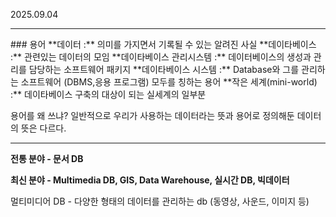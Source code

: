 2025.09.04
<hr>
### 용어
**데이터 :** 의미를 가지면서 기록될 수 있는 알려진 사실
**데이타베이스 :** 관련있는 데이터의 모임
**데이타베이스 관리시스템 :** 데이터베이스의 생성과 관리를 담당하는 소프트웨어 패키지
**데이타베이스 시스템 :** Database와 그를 관리하는 소프트웨어 (DBMS,응용 프로그램) 모두를 칭하는 용어
**작은 세계(mini-world) :** 데이타베이스 구축의 대상이 되는 실세계의 일부분

용어를 왜 쓰냐?
일반적으로 우리가 사용하는 데이터라는 뜻과 용어로 정의해둔 데이터의 뜻은 다르다.

<hr>

**전통 분야 - 문서 DB**

**최신 분야 - Multimedia DB, GIS, Data Warehouse, 실시간 DB, 빅데이터**

멀티미디어 DB - 다양한 형태의 데이터를 관리하는 db (동영상, 사운드, 이미지 등)

